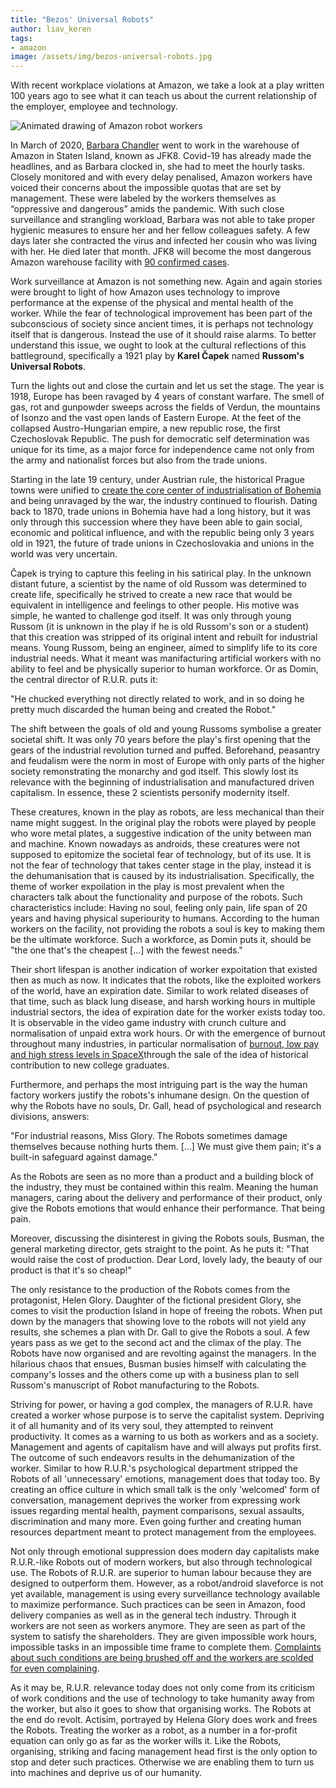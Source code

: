 ```yaml
---
title: "Bezos' Universal Robots"
author: liav_keren
tags:
- amazon
image: /assets/img/bezos-universal-robots.jpg
---
```


With recent workplace violations at Amazon, we take a look at a play written 100 years ago to see what it can teach us about the current relationship of the employer, employee and technology.

![Animated drawing of Amazon robot workers](/assets/img/bezos-universal-robots.jpg)


In March of 2020, [Barbara Chandler](https://www.bloomberg.com/news/articles/2020-06-03/amazon-warehouse-employees-sue-over-virus-brought-home-from-work) went to work in the warehouse of Amazon in Staten Island, known as JFK8. Covid-19 has already made the headlines, and as Barbara clocked in, she had to meet the hourly tasks. Closely monitored and with every delay penalised, Amazon workers have voiced their concerns about the impossible quotas that are set by management. These were labeled by the workers themselves as “oppressive and dangerous” amids the pandemic. With such close surveillance and strangling workload, Barbara was not able to take proper hygienic measures to ensure her and her fellow colleagues safety. A few days later she contracted the virus and infected her cousin who was living with her. He died later that month. JFK8 will become the most dangerous Amazon warehouse facility with [90 confirmed cases](https://www.reddit.com/r/FASCAmazon/comments/g59i61/list_of_confirmed_coronavirus_cases_at_amazon_20/).

Work surveillance at Amazon is not something new. Again and again stories were brought to light of how Amazon uses technology to improve performance at the expense of the physical and mental health of the worker. While the fear of technological improvement has been part of the subconscious of society since ancient times, it is perhaps not technology itself that is dangerous. Instead the use of it should raise alarms. To better understand this issue, we ought to look at the cultural reflections of this battleground, specifically a 1921 play by **Karel Čapek** named **Russom's Universal Robots**.

Turn the lights out and close the curtain and let us set the stage. The year is 1918, Europe has been ravaged by 4 years of constant warfare. The smell of gas, rot and gunpowder sweeps across the fields of Verdun, the mountains of Isonzo and the vast open lands of Eastern Europe. At the feet of the collapsed Austro-Hungarian empire, a new republic rose, the first Czechoslovak Republic. The push for democratic self determination was unique for its time, as a major force for independence came not only from the army and nationalist forces but also from the trade unions.

Starting in the late 19 century, under Austrian rule, the historical Prague towns were unified to [create the core center of industrialisation of Bohemia](https://www.guidingprague.com/prague-sites-overview/brief-history-of-prague/) and being unravaged by the war, the industry continued to flourish. Dating back to 1870, trade unions in Bohemia have had a long history, but it was only through this succession where they have been able to gain social, economic and political influence, and with the republic being only 3 years old in 1921, the future of trade unions in Czechoslovakia and unions in the world was very uncertain.

Čapek is trying to capture this feeling in his satirical play. In the unknown distant future, a scientist by the name of old Russom was determined to create life, specifically he strived to create a new race that would be equivalent in intelligence and feelings to other people. His motive was simple, he wanted to challenge god itself. It was only through young Russom (it is unknown in the play if he is old Russom's son or a student) that this creation was stripped of its original intent and rebuilt for industrial means. Young Russom, being an engineer, aimed to simplify life to its core industrial needs. What it meant was manifacturing artificial workers with no ability to feel and be physically superior to human workforce. Or as Domin, the central director of R.U.R. puts it:

"He chucked everything not directly related to work, and in so doing he pretty much discarded the human being and created the Robot."

The shift between the goals of old and young Russoms symbolise a greater societal shift. It was only 70 years before the play's first opening that the gears of the industrial revolution turned and puffed. Beforehand, peasantry and feudalism were the norm in most of Europe with only parts of the higher society remonstrating the monarchy and god itself. This slowly lost its relevance with the beginning of  industrialisation and manufactured driven capitalism. In essence, these 2 scientists personify modernity itself.

These creatures, known in the play as robots, are less mechanical than their name might suggest. In the original play the robots were played by people who wore metal plates, a suggestive indication of the unity between man and machine. Known nowadays as androids, these creatures were not supposed to epitomize the societal fear of technology, but of its use. It is not the fear of technology that takes center stage in the play, instead it is the dehumanisation that is caused by its industrialisation. Specifically, the theme of worker expoilation in the play is most prevalent when the characters talk about the functionality and purpose of the robots. Such characteristics include: Having no soul, feeling only pain, life span of 20 years and having physical superiourity to humans. According to the human workers on the facility, not providing the robots a soul is key to making them be the ultimate workforce. Such a workforce, as Domin puts it, should be "the one that's the cheapest [...] with the fewest needs."

Their short lifespan is another indication of worker expoitation that existed then as much as now.  It indicates that the robots, like the exploited workers of the world, have an expiration date. Similar to work related diseases of that time, such as black lung disease, and harsh working hours in multiple industrial sectors, the idea of expiration date for the worker exists today too. It is observable in the video game industry with crunch culture and normalisation of unpaid extra work hours. Or with the emergence of burnout throughout many industries, in particular normalisation of [burnout, low pay and high stress levels in SpaceX](https://www.payscale.com/career-news/2017/08/spacex-low-pay-high-stress-and-a-chance-to-be-part-of-history)through the sale of the idea of historical contribution to new college graduates.

Furthermore, and perhaps the most intriguing part is the way the human factory workers justify the robots's inhumane design. On the question of why the Robots have no souls, Dr. Gall, head of psychological and research divisions, answers:

"For industrial reasons, Miss Glory. The Robots sometimes damage themselves because nothing hurts them. [...] We must give them pain; it's a built-in safeguard against damage."

As the Robots are seen as no more than a product and a building block of the industry, they must be contained within this realm. Meaning the human managers, caring about the delivery and performance of their product, only give the Robots emotions that would enhance their performance. That being pain.

Moreover, discussing the disinterest in giving the Robots souls, Busman, the general marketing director, gets straight to the point. As he puts it:
"That would raise the cost of production. Dear Lord, lovely lady, the beauty of our product is that it's so cheap!"

The only resistance to the production of the Robots comes from the protagonist, Helen Glory. Daughter of the fictional president Glory, she comes to visit the production Island in hope of freeing the robots. When put down by the managers that showing love to the robots will not yield any results, she schemes a plan with Dr. Gall to give the Robots a soul. A few years pass as we get to the second act and the climax of the play. The Robots have now organised and are revolting against the managers. In the hilarious chaos that ensues, Busman busies himself with calculating the company's losses and the others come up with a business plan to sell Russom's manuscript of Robot manufacturing to the Robots.

Striving for power, or having a god complex, the managers of R.U.R. have created a worker whose purpose is to serve the capitalist system. Depriving it of all humanity and of its very soul, they attempted to reinvent productivity. It comes as a warning to us both as workers and as a society. Management and agents of capitalism have and will always put profits first. The outcome of such endeavors results in the dehumanization of the worker. Similar to how R.U.R.'s psychological department stripped the Robots of all 'unnecessary' emotions, management does that today too. By creating an office culture in which small talk is the only 'welcomed' form of conversation, management deprives the worker from expressing work issues regarding mental health, payment comparisons, sexual assaults, discrimination and many more. Even going further and creating human resources department meant to protect management from the employees.

Not only through emotional suppression does modern day capitalists make R.U.R.-like Robots out of modern workers, but also through technological use. The Robots of R.U.R. are superior to human labour because they are designed to outperform them. However, as a robot/android slaveforce is not yet available, management is using every surveillance technology available to maximize performance. Such practices can be seen in Amazon, food delivery companies as well as in the general tech industry. Through it workers are not seen as workers anymore. They are seen as part of the system to satisfy the shareholders. They are given impossible work hours, impossible tasks in an impossible time frame to complete them. [Complaints about such conditions are being brushed off and the workers are scolded for even complaining](https://www.theguardian.com/technology/2021/mar/25/amazon-delivery-workers-bathrooms-memo).

As it may be, R.U.R. relevance today does not only come from its criticism of work conditions and the use of technology to take humanity away from the worker, but also it goes to show that organising works. The Robots at the end do revolt. Actisim, portrayed by Helena Glory does work and frees the Robots. Treating the worker as a robot, as a number in a for-profit equation can only go as far as the worker wills it. Like the Robots, organising, striking and facing management head first is the only option to stop and deter such practices. Otherwise we are enabling them to turn us into machines and deprive us of our humanity.
